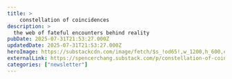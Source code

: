 ```yaml
---
title: >
    constellation of coincidences
description: >
  the web of fateful encounters behind reality
pubDate: 2025-07-31T21:53:27.000Z
updatedDate: 2025-07-31T21:53:27.000Z
heroImage: https://substackcdn.com/image/fetch/$s_!od65!,w_1200,h_600,c_fill,f_jpg,q_auto:good,fl_progressive:steep,g_auto/https%3A%2F%2Fsubstack-post-media.s3.amazonaws.com%2Fpublic%2Fimages%2F4e4596e8-99a1-4faf-b4fb-4db63507e739_1024x576.png
externalLink: https://spencerchang.substack.com/p/constellation-of-coincidences
categories: ["newsletter"]
---
```

    